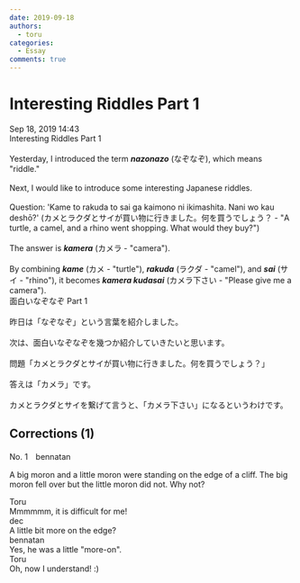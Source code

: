 ```yaml
---
date: 2019-09-18
authors:
  - toru
categories:
  - Essay
comments: true
---
```


# Interesting Riddles Part 1
<div class="date">Sep 18, 2019 14:43</div>
<div id="post"><div id="body_show_ori">
Interesting Riddles Part 1<br/><br/>Yesterday, I introduced the term <strong><em>nazonazo</em></strong> (なぞなぞ), which means "riddle."<br/><br/>Next, I would like to introduce some interesting Japanese riddles.<br/><br/>Question: 'Kame to rakuda to sai ga kaimono ni ikimashita. Nani wo kau deshō?' (カメとラクダとサイが買い物に行きました。何を買うでしょう？ - "A turtle, a camel, and a rhino went shopping. What would they buy?")<br/><br/>The answer is <strong><em>kamera</em></strong> (カメラ - "camera").<br/><br/>By combining <strong><em>kame</em></strong> (カメ - "turtle"), <strong><em>rakuda</em></strong> (ラクダ - "camel"), and <strong><em>sai</em></strong> (サイ - "rhino"), it becomes <strong><em>kamera kudasai</em></strong> (カメラ下さい - "Please give me a camera").
</div></div>

<!-- more -->

<div id="post_ja"><div id="body_show_mo">
面白いなぞなぞ Part 1<br/><br/>昨日は「なぞなぞ」という言葉を紹介しました。<br/><br/>次は、面白いなぞなぞを幾つか紹介していきたいと思います。<br/><br/>問題「カメとラクダとサイが買い物に行きました。何を買うでしょう？」<br/><br/>答えは「カメラ」です。<br/><br/>カメとラクダとサイを繋げて言うと、「カメラ下さい」になるというわけです。
</div></div>

## Corrections (1)
<div id="block"><div class="first_name"> No. 1　<span class="just_name">bennatan</span></div><div id="block2">
<p class="comment_small">
 A big moron and a little moron were standing on the edge of a cliff.  The big moron fell over but the little moron did not.  Why not?
</p>

</div><div class="name"><span class="just_name">Toru</span><br>
Mmmmmm, it is difficult for me!
</div>
<div class="name"><span class="just_name">dec</span><br>
A little bit more on the edge?
</div>
<div class="name"><span class="just_name">bennatan</span><br>
Yes, he was a little "more-on".
</div>
<div class="name"><span class="just_name">Toru</span><br>
Oh, now I understand! :)
</div>
</div>
